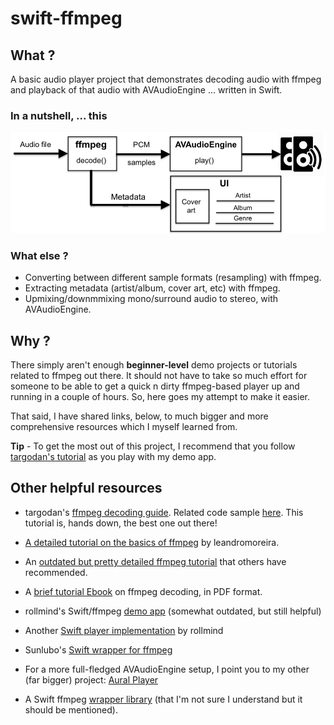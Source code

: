 # swift-ffmpeg

## What ?

A basic audio player project that demonstrates decoding audio with ffmpeg and playback of that audio with AVAudioEngine ... written in Swift.

### In a nutshell, ... this
![High level component diagram](/basicFFmpegPlayer.png?raw=true)

### What else ?

* Converting between different sample formats (resampling) with ffmpeg.
* Extracting metadata (artist/album, cover art, etc) with ffmpeg.
* Upmixing/downmmixing mono/surround audio to stereo, with AVAudioEngine.

## Why ?

There simply aren't enough **beginner-level** demo projects or tutorials related to ffmpeg out there. It should not have to take so much effort for someone to be able to get a quick n dirty ffmpeg-based player up and running in a couple of hours. So, here goes my attempt to make it easier.

That said, I have shared links, below, to much bigger and more comprehensive resources which I myself learned from.

**Tip** - To get the most out of this project, I recommend that you follow [targodan's tutorial](https://steemit.com/programming/@targodan/decoding-audio-files-with-ffmpeg) as you play with my demo app.

## Other helpful resources

* targodan's [ffmpeg decoding guide](https://steemit.com/programming/@targodan/decoding-audio-files-with-ffmpeg). Related code sample [here](https://gist.github.com/targodan/8cef8f2b682a30055aa7937060cd94b7). This tutorial is, hands down, the best one out there!

* [A detailed tutorial on the basics of ffmpeg](https://github.com/leandromoreira/ffmpeg-libav-tutorial) by leandromoreira.

* An [outdated but pretty detailed ffmpeg tutorial](https://dranger.com/ffmpeg/tutorial01.html) that others have recommended.

* A [brief tutorial Ebook](https://riptutorial.com/ebook/ffmpeg) on ffmpeg decoding, in PDF format.

* rollmind's Swift/ffmpeg [demo app](https://github.com/rollmind/ffmpeg-swift-tutorial/tree/master/tutorial/tutorial) (somewhat outdated, but still helpful)

* Another [Swift player implementation](https://github.com/rollmind/SweetPlayer) by rollmind

* Sunlubo's [Swift wrapper for ffmpeg](https://github.com/sunlubo/SwiftFFmpeg)

* For a more full-fledged AVAudioEngine setup, I point you to my other (far bigger) project: [Aural Player](https://github.com/maculateConception/aural-player)

* A Swift ffmpeg [wrapper library](https://github.com/FFMS/ffms2) (that I'm not sure I understand but it should be mentioned).
